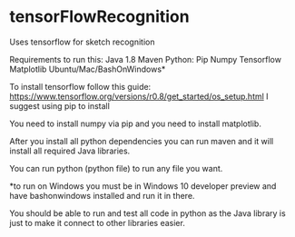 # tensorFlowRecognition
Uses tensorflow for sketch recognition

Requirements to run this:
Java 1.8
Maven
Python:
    Pip
    Numpy
    Tensorflow
    Matplotlib
Ubuntu/Mac/BashOnWindows*

To install tensorflow follow this guide:
https://www.tensorflow.org/versions/r0.8/get_started/os_setup.html
I suggest using pip to install

You need to install numpy via pip and you need to install matplotlib.

After you install all python dependencies you can run maven and it will install all required Java libraries.

You can run python (python file) to run any file you want.


*to run on Windows you must be in Windows 10 developer preview and have bashonwindows installed and run it in there.

You should be able to run and test all code in python as the Java library is just to make it connect to other libraries easier.

